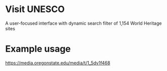 # Visit UNESCO
A user-focused interface with dynamic search filter of 1,154 World Heritage sites

# Example usage
https://media.oregonstate.edu/media/t/1_5dv1f468
